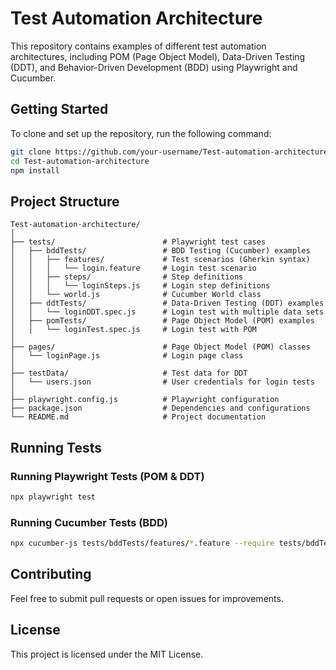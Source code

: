 # Test Automation Architecture

This repository contains examples of different test automation architectures, including POM (Page Object Model), Data-Driven Testing (DDT), and Behavior-Driven Development (BDD) using Playwright and Cucumber.

## Getting Started

To clone and set up the repository, run the following command:

```sh
git clone https://github.com/your-username/Test-automation-architecture.git
cd Test-automation-architecture
npm install
```

## Project Structure

```
Test-automation-architecture/
│
├── tests/                        # Playwright test cases
│   ├── bddTests/                 # BDD Testing (Cucumber) examples
│   │   ├── features/             # Test scenarios (Gherkin syntax)
│   │   │   └── login.feature     # Login test scenario
│   │   ├── steps/                # Step definitions
│   │   │   └── loginSteps.js     # Login step definitions
│   │   └── world.js              # Cucumber World class
│   ├── ddtTests/                 # Data-Driven Testing (DDT) examples
│   │   └── loginDDT.spec.js      # Login test with multiple data sets
│   ├── pomTests/                 # Page Object Model (POM) examples
│   │   └── loginTest.spec.js     # Login test with POM
│
├── pages/                        # Page Object Model (POM) classes
│   └── loginPage.js              # Login page class
│
├── testData/                     # Test data for DDT
│   └── users.json                # User credentials for login tests
│
├── playwright.config.js          # Playwright configuration
├── package.json                  # Dependencies and configurations
└── README.md                     # Project documentation
```

## Running Tests

### Running Playwright Tests (POM & DDT)
```sh
npx playwright test
```

### Running Cucumber Tests (BDD)
```sh
npx cucumber-js tests/bddTests/features/*.feature --require tests/bddTests/world.js --require tests/bddTests/steps/*.js
```

## Contributing
Feel free to submit pull requests or open issues for improvements.

## License
This project is licensed under the MIT License.